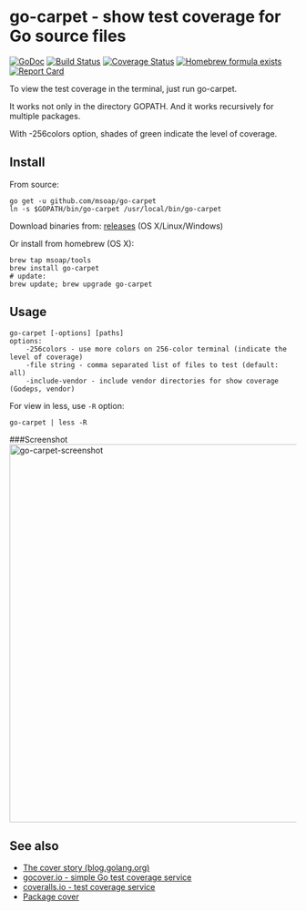 go-carpet - show test coverage for Go source files
==================================================

[![GoDoc](https://godoc.org/github.com/msoap/go-carpet?status.svg)](https://godoc.org/github.com/msoap/go-carpet)
[![Build Status](https://travis-ci.org/msoap/go-carpet.svg?branch=master)](https://travis-ci.org/msoap/go-carpet)
[![Coverage Status](https://coveralls.io/repos/github/msoap/go-carpet/badge.svg?branch=master)](https://coveralls.io/github/msoap/go-carpet?branch=master)
[![Homebrew formula exists](https://img.shields.io/badge/homebrew-🍺-d7af72.svg)](https://github.com/msoap/go-carpet#install)
[![Report Card](https://goreportcard.com/badge/github.com/msoap/go-carpet)](https://goreportcard.com/report/github.com/msoap/go-carpet)

To view the test coverage in the terminal, just run go-carpet.

It works not only in the directory GOPATH. And it works recursively for multiple packages.

With -256colors option, shades of green indicate the level of coverage.

Install
-------

From source:

    go get -u github.com/msoap/go-carpet
    ln -s $GOPATH/bin/go-carpet /usr/local/bin/go-carpet

Download binaries from: [releases](https://github.com/msoap/go-carpet/releases) (OS X/Linux/Windows)

Or install from homebrew (OS X):

    brew tap msoap/tools
    brew install go-carpet
    # update:
    brew update; brew upgrade go-carpet

Usage
-----

    go-carpet [-options] [paths]
    options:
        -256colors - use more colors on 256-color terminal (indicate the level of coverage)
        -file string - comma separated list of files to test (default: all)
        -include-vendor - include vendor directories for show coverage (Godeps, vendor)

For view in less, use `-R` option:

    go-carpet | less -R

###Screenshot
<img width="664" alt="go-carpet-screenshot" src="https://cloud.githubusercontent.com/assets/844117/13379229/967db8e0-de28-11e5-8b3f-cba51af3f3bc.png">

See also
--------

  * [The cover story (blog.golang.org)](https://blog.golang.org/cover)
  * [gocover.io - simple Go test coverage service](https://gocover.io)
  * [coveralls.io - test coverage service](https://coveralls.io)
  * [Package cover](https://godoc.org/golang.org/x/tools/cover)
